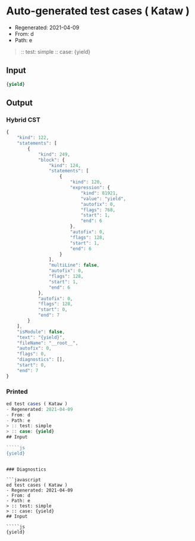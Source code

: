 # Auto-generated test cases ( Kataw )
- Regenerated: 2021-04-09
- From: d
- Path: e
> :: test: simple
> :: case: {yield}
## Input

`````js
{yield}
`````

## Output

### Hybrid CST

```javascript
{
    "kind": 122,
    "statements": [
        {
            "kind": 249,
            "block": {
                "kind": 124,
                "statements": [
                    {
                        "kind": 120,
                        "expression": {
                            "kind": 81921,
                            "value": "yield",
                            "autofix": 0,
                            "flags": 768,
                            "start": 1,
                            "end": 6
                        },
                        "autofix": 0,
                        "flags": 128,
                        "start": 1,
                        "end": 6
                    }
                ],
                "multiLine": false,
                "autofix": 0,
                "flags": 128,
                "start": 1,
                "end": 6
            },
            "autofix": 0,
            "flags": 128,
            "start": 0,
            "end": 7
        }
    ],
    "isModule": false,
    "text": "{yield}",
    "fileName": "__root__",
    "autofix": 0,
    "flags": 0,
    "diagnostics": [],
    "start": 0,
    "end": 7
}
```

### Printed

```javascript
ed test cases ( Kataw )
- Regenerated: 2021-04-09
- From: d
- Path: e
> :: test: simple
> :: case: {yield}
## Input

`````js
{yield}
`````
```

### Diagnostics

```javascript
ed test cases ( Kataw )
- Regenerated: 2021-04-09
- From: d
- Path: e
> :: test: simple
> :: case: {yield}
## Input

`````js
{yield}
`````
```

